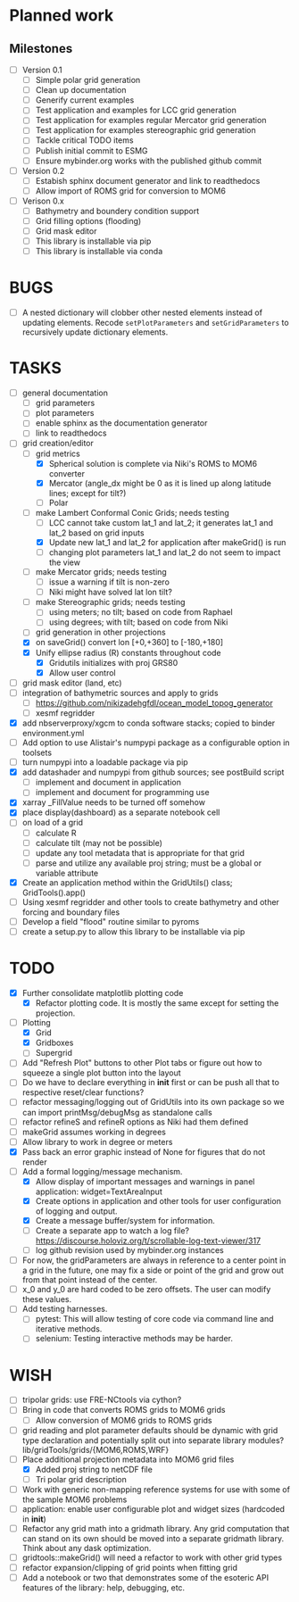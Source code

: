 # Planned work

## Milestones

 - [ ] Version 0.1
   - [ ] Simple polar grid generation
   - [ ] Clean up documentation
   - [ ] Generify current examples
   - [ ] Test application and examples for LCC grid generation
   - [ ] Test application for examples regular Mercator grid generation
   - [ ] Test application for examples stereographic grid generation
   - [ ] Tackle critical TODO items
   - [ ] Publish initial commit to ESMG
   - [ ] Ensure mybinder.org works with the published github commit
 - [ ] Version 0.2
   - [ ] Estabish sphinx document generator and link to readthedocs
   - [ ] Allow import of ROMS grid for conversion to MOM6
 - [ ] Verison 0.x
   - [ ] Bathymetry and boundery condition support
   - [ ] Grid filling options (flooding)
   - [ ] Grid mask editor
   - [ ] This library is installable via pip
   - [ ] This library is installable via conda

# BUGS
 - [ ] A nested dictionary will clobber other nested elements instead of updating elements.  Recode
       `setPlotParameters` and `setGridParameters` to recursively update dictionary elements.

# TASKS

 - [ ] general documentation
   - [ ] grid parameters
   - [ ] plot parameters
   - [ ] enable sphinx as the documentation generator
   - [ ] link to readthedocs
 - [ ] grid creation/editor
   - [ ] grid metrics
     - [X] Spherical solution is complete via Niki's ROMS to MOM6 converter
     - [X] Mercator (angle_dx might be 0 as it is lined up along latitude lines; except for tilt?)
     - [ ] Polar
   - [ ] make Lambert Conformal Conic Grids; needs testing
     - [ ] LCC cannot take custom lat_1 and lat_2; it generates lat_1 and lat_2 based on grid inputs
     - [X] Update new lat_1 and lat_2 for application after makeGrid() is run
     - [ ] changing plot parameters lat_1 and lat_2 do not seem to impact the view
   - [ ] make Mercator grids; needs testing
     - [ ] issue a warning if tilt is non-zero
     - [ ] Niki might have solved lat lon tilt?
   - [ ] make Stereographic grids; needs testing
     - [ ] using meters; no tilt; based on code from Raphael
     - [ ] using degrees; with tilt; based on code from Niki
   - [ ] grid generation in other projections
   - [X] on saveGrid() convert lon [+0,+360] to [-180,+180]
   - [X] Unify ellipse radius (R) constants throughout code
     - [X] Gridutils initializes with proj GRS80
     - [X] Allow user control
 - [ ] grid mask editor (land, etc)
 - [ ] integration of bathymetric sources and apply to grids
   - [ ] https://github.com/nikizadehgfdl/ocean_model_topog_generator
   - [ ] xesmf regridder
 - [X] add nbserverproxy/xgcm to conda software stacks; copied to binder environment.yml
 - [ ] Add option to use Alistair's numpypi package as a configurable option in toolsets
 - [ ] turn numpypi into a loadable package via pip
 - [X] add datashader and numpypi from github sources; see postBuild script
   - [ ] implement and document in application
   - [ ] implement and document for programming use
 - [X] xarray \_FillValue needs to be turned off somehow
 - [X] place display(dashboard) as a separate notebook cell
 - [ ] on load of a grid
   - [ ] calculate R
   - [ ] calculate tilt (may not be possible)
   - [ ] update any tool metadata that is appropriate for that grid
   - [ ] parse and utilize any available proj string; must be a global or variable attribute
 - [X] Create an application method within the GridUtils() class; GridTools().app()
 - [ ] Using xesmf regridder and other tools to create bathymetry and other forcing and boundary files
 - [ ] Develop a field "flood" routine similar to pyroms
 - [ ] create a setup.py to allow this library to be installable via pip

# TODO

 - [X] Further consolidate matplotlib plotting code
   - [X] Refactor plotting code.  It is mostly the same except for setting the projection.
 - [ ] Plotting
   - [X] Grid
   - [X] Gridboxes
   - [ ] Supergrid
 - [ ] Add "Refresh Plot" buttons to other Plot tabs or figure out how to squeeze a single plot button into the layout
 - [ ] Do we have to declare everything in __init__ first or can be push all that to respective reset/clear functions?
 - [ ] refactor messaging/logging out of GridUtils into its own package so we can import printMsg/debugMsg as standalone calls
 - [ ] refactor refineS and refineR options as Niki had them defined
 - [ ] makeGrid assumes working in degrees
 - [ ] Allow library to work in degree or meters
 - [X] Pass back an error graphic instead of None for figures that do not render
 - [ ] Add a formal logging/message mechanism.
   - [X] Allow display of important messages and warnings in panel application: widget=TextAreaInput
   - [X] Create options in application and other tools for user configuration of logging and output.
   - [X] Create a message buffer/system for information.
   - [ ] Create a separate app to watch a log file? https://discourse.holoviz.org/t/scrollable-log-text-viewer/317
   - [ ] log github revision used by mybinder.org instances
 - [ ] For now, the gridParameters are always in reference to a center point in a grid
   in the future, one may fix a side or point of the grid and grow out from that point
   instead of the center.
 - [ ] x_0 and y_0 are hard coded to be zero offsets.  The user can modify these values.
 - [ ] Add testing harnesses.
   - [ ] pytest: This will allow testing of core code via command line and iterative methods.
   - [ ] selenium: Testing interactive methods may be harder.

# WISH

 - [ ] tripolar grids: use FRE-NCtools via cython?
 - [ ] Bring in code that converts ROMS grids to MOM6 grids
   - [ ] Allow conversion of MOM6 grids to ROMS grids
 - [ ] grid reading and plot parameter defaults should be dynamic with grid type declaration and potentially
       split out into separate library modules? lib/gridTools/grids/{MOM6,ROMS,WRF}
 - [ ] Place additional projection metadata into MOM6 grid files
   - [X] Added proj string to netCDF file
   - [ ] Tri polar grid description
 - [ ] Work with generic non-mapping reference systems for use with some of the sample MOM6 problems
 - [ ] application: enable user configurable plot and widget sizes (hardcoded in __init__)
 - [ ] Refactor any grid math into a gridmath library.  Any grid computation that can stand on its own
       should be moved into a separate gridmath library.  Think about any dask optimization.
 - [ ] gridtools::makeGrid() will need a refactor to work with other grid types
 - [ ] refactor expansion/clipping of grid points when fitting grid
 - [ ] Add a notebook or two that demonstrates some of the esoteric API
       features of the library: help, debugging, etc.
